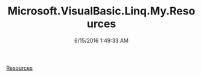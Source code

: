 ﻿---
title: Microsoft.VisualBasic.Linq.My.Resources
date: 6/15/2016 1:49:33 AM
---

[Resources](T-Microsoft.VisualBasic.Linq.My.Resources.Resources.html)
